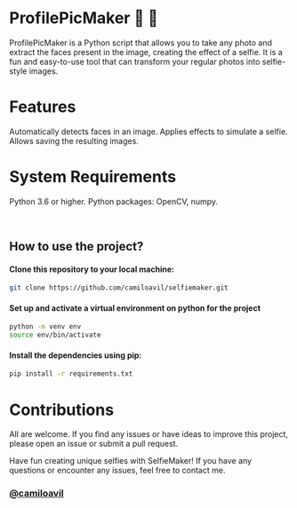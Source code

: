# ProfilePicMaker 📸 🤳

ProfilePicMaker is a Python script that allows you to take any photo and extract the faces present in the image, creating the effect of a selfie. It is a fun and easy-to-use tool that can transform your regular photos into selfie-style images.

# Features

Automatically detects faces in an image.
Applies effects to simulate a selfie.
Allows saving the resulting images.

# System Requirements

Python 3.6 or higher.
Python packages: OpenCV, numpy.

&nbsp;


## How to use the project?

#### Clone this repository to your local machine:
```bash
git clone https://github.com/camiloavil/selfiemaker.git
```

#### Set up and activate a virtual environment on python for the project
```bash
python -m venv env
source env/bin/activate
```

#### Install the dependencies using pip:
```bash
pip install -r requirements.txt
```

# Contributions
All are welcome. If you find any issues or have ideas to improve this project, please open an issue or submit a pull request.

Have fun creating unique selfies with SelfieMaker! If you have any questions or encounter any issues, feel free to contact me.
### [@camiloavil](https://camiloavil.com/)

